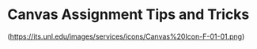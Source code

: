 # Canvas Assignment Tips and Tricks

(https://its.unl.edu/images/services/icons/Canvas%20Icon-F-01-01.png)
